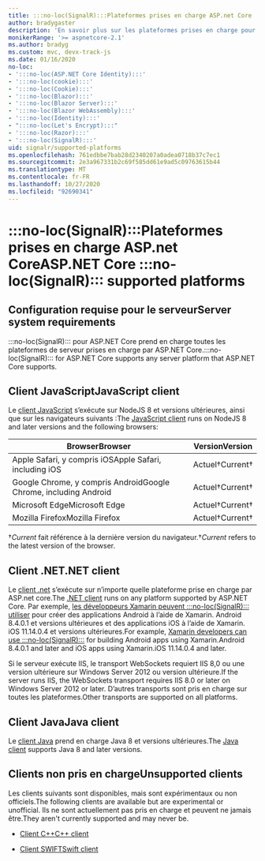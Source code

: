 ```yaml
---
title: :::no-loc(SignalR):::Plateformes prises en charge ASP.net Core
author: bradygaster
description: 'En savoir plus sur les plateformes prises en charge pour ASP.NET Core :::no-loc(SignalR)::: .'
monikerRange: '>= aspnetcore-2.1'
ms.author: bradyg
ms.custom: mvc, devx-track-js
ms.date: 01/16/2020
no-loc:
- ':::no-loc(ASP.NET Core Identity):::'
- ':::no-loc(cookie):::'
- ':::no-loc(Cookie):::'
- ':::no-loc(Blazor):::'
- ':::no-loc(Blazor Server):::'
- ':::no-loc(Blazor WebAssembly):::'
- ':::no-loc(Identity):::'
- ":::no-loc(Let's Encrypt):::"
- ':::no-loc(Razor):::'
- ':::no-loc(SignalR):::'
uid: signalr/supported-platforms
ms.openlocfilehash: 761edbbe7bab28d2340207a0adea0718b37c7ec1
ms.sourcegitcommit: 2e3a967331b2c69f585dd61e9ad5c09763615b44
ms.translationtype: MT
ms.contentlocale: fr-FR
ms.lasthandoff: 10/27/2020
ms.locfileid: "92690341"
---
```

# <a name="aspnet-core-no-locsignalr-supported-platforms"></a><span data-ttu-id="d2b4f-103">:::no-loc(SignalR):::Plateformes prises en charge ASP.net Core</span><span class="sxs-lookup"><span data-stu-id="d2b4f-103">ASP.NET Core :::no-loc(SignalR)::: supported platforms</span></span>

## <a name="server-system-requirements"></a><span data-ttu-id="d2b4f-104">Configuration requise pour le serveur</span><span class="sxs-lookup"><span data-stu-id="d2b4f-104">Server system requirements</span></span>

<span data-ttu-id="d2b4f-105">:::no-loc(SignalR)::: pour ASP.NET Core prend en charge toutes les plateformes de serveur prises en charge par ASP.NET Core.</span><span class="sxs-lookup"><span data-stu-id="d2b4f-105">:::no-loc(SignalR)::: for ASP.NET Core supports any server platform that ASP.NET Core supports.</span></span>

## <a name="javascript-client"></a><span data-ttu-id="d2b4f-106">Client JavaScript</span><span class="sxs-lookup"><span data-stu-id="d2b4f-106">JavaScript client</span></span>

<span data-ttu-id="d2b4f-107">Le [client JavaScript](xref:signalr/javascript-client) s’exécute sur NodeJS 8 et versions ultérieures, ainsi que sur les navigateurs suivants :</span><span class="sxs-lookup"><span data-stu-id="d2b4f-107">The [JavaScript client](xref:signalr/javascript-client) runs on NodeJS 8 and later versions and the following browsers:</span></span>

| <span data-ttu-id="d2b4f-108">Browser</span><span class="sxs-lookup"><span data-stu-id="d2b4f-108">Browser</span></span>                          | <span data-ttu-id="d2b4f-109">Version</span><span class="sxs-lookup"><span data-stu-id="d2b4f-109">Version</span></span>         |
| -------------------------------- | --------------- |
| <span data-ttu-id="d2b4f-110">Apple Safari, y compris iOS</span><span class="sxs-lookup"><span data-stu-id="d2b4f-110">Apple Safari, including iOS</span></span>      | <span data-ttu-id="d2b4f-111">Actuel&dagger;</span><span class="sxs-lookup"><span data-stu-id="d2b4f-111">Current&dagger;</span></span> |
| <span data-ttu-id="d2b4f-112">Google Chrome, y compris Android</span><span class="sxs-lookup"><span data-stu-id="d2b4f-112">Google Chrome, including Android</span></span> | <span data-ttu-id="d2b4f-113">Actuel&dagger;</span><span class="sxs-lookup"><span data-stu-id="d2b4f-113">Current&dagger;</span></span> |
| <span data-ttu-id="d2b4f-114">Microsoft Edge</span><span class="sxs-lookup"><span data-stu-id="d2b4f-114">Microsoft Edge</span></span>                   | <span data-ttu-id="d2b4f-115">Actuel&dagger;</span><span class="sxs-lookup"><span data-stu-id="d2b4f-115">Current&dagger;</span></span> |
| <span data-ttu-id="d2b4f-116">Mozilla Firefox</span><span class="sxs-lookup"><span data-stu-id="d2b4f-116">Mozilla Firefox</span></span>                  | <span data-ttu-id="d2b4f-117">Actuel&dagger;</span><span class="sxs-lookup"><span data-stu-id="d2b4f-117">Current&dagger;</span></span> |

<span data-ttu-id="d2b4f-118">&dagger;*Current* fait référence à la dernière version du navigateur.</span><span class="sxs-lookup"><span data-stu-id="d2b4f-118">&dagger;*Current* refers to the latest version of the browser.</span></span>

## <a name="net-client"></a><span data-ttu-id="d2b4f-119">Client .NET</span><span class="sxs-lookup"><span data-stu-id="d2b4f-119">.NET client</span></span>

<span data-ttu-id="d2b4f-120">Le [client .net](xref:signalr/dotnet-client) s’exécute sur n’importe quelle plateforme prise en charge par ASP.net core.</span><span class="sxs-lookup"><span data-stu-id="d2b4f-120">The [.NET client](xref:signalr/dotnet-client) runs on any platform supported by ASP.NET Core.</span></span> <span data-ttu-id="d2b4f-121">Par exemple, [les développeurs Xamarin peuvent :::no-loc(SignalR)::: utiliser](https://github.com/aspnet/Announcements/issues/305) pour créer des applications Android à l’aide de Xamarin. Android 8.4.0.1 et versions ultérieures et des applications iOS à l’aide de Xamarin. iOS 11.14.0.4 et versions ultérieures.</span><span class="sxs-lookup"><span data-stu-id="d2b4f-121">For example, [Xamarin developers can use :::no-loc(SignalR):::](https://github.com/aspnet/Announcements/issues/305) for building Android apps using Xamarin.Android 8.4.0.1 and later and iOS apps using Xamarin.iOS 11.14.0.4 and later.</span></span>

<span data-ttu-id="d2b4f-122">Si le serveur exécute IIS, le transport WebSockets requiert IIS 8,0 ou une version ultérieure sur Windows Server 2012 ou version ultérieure.</span><span class="sxs-lookup"><span data-stu-id="d2b4f-122">If the server runs IIS, the WebSockets transport requires IIS 8.0 or later on Windows Server 2012 or later.</span></span> <span data-ttu-id="d2b4f-123">D’autres transports sont pris en charge sur toutes les plateformes.</span><span class="sxs-lookup"><span data-stu-id="d2b4f-123">Other transports are supported on all platforms.</span></span>

## <a name="java-client"></a><span data-ttu-id="d2b4f-124">Client Java</span><span class="sxs-lookup"><span data-stu-id="d2b4f-124">Java client</span></span>

<span data-ttu-id="d2b4f-125">Le [client Java](xref:signalr/java-client) prend en charge Java 8 et versions ultérieures.</span><span class="sxs-lookup"><span data-stu-id="d2b4f-125">The [Java client](xref:signalr/java-client) supports Java 8 and later versions.</span></span>

## <a name="unsupported-clients"></a><span data-ttu-id="d2b4f-126">Clients non pris en charge</span><span class="sxs-lookup"><span data-stu-id="d2b4f-126">Unsupported clients</span></span>

<span data-ttu-id="d2b4f-127">Les clients suivants sont disponibles, mais sont expérimentaux ou non officiels.</span><span class="sxs-lookup"><span data-stu-id="d2b4f-127">The following clients are available but are experimental or unofficial.</span></span> <span data-ttu-id="d2b4f-128">Ils ne sont actuellement pas pris en charge et peuvent ne jamais être.</span><span class="sxs-lookup"><span data-stu-id="d2b4f-128">They aren't currently supported and may never be.</span></span>

* <span data-ttu-id="d2b4f-129">[Client C++](https://github.com/aspnet/:::no-loc(SignalR):::-Client-Cpp)</span><span class="sxs-lookup"><span data-stu-id="d2b4f-129">[C++ client](https://github.com/aspnet/:::no-loc(SignalR):::-Client-Cpp)</span></span>

* <span data-ttu-id="d2b4f-130">[Client SWIFT](https://github.com/moozzyk/:::no-loc(SignalR):::-Client-Swift)</span><span class="sxs-lookup"><span data-stu-id="d2b4f-130">[Swift client](https://github.com/moozzyk/:::no-loc(SignalR):::-Client-Swift)</span></span>
